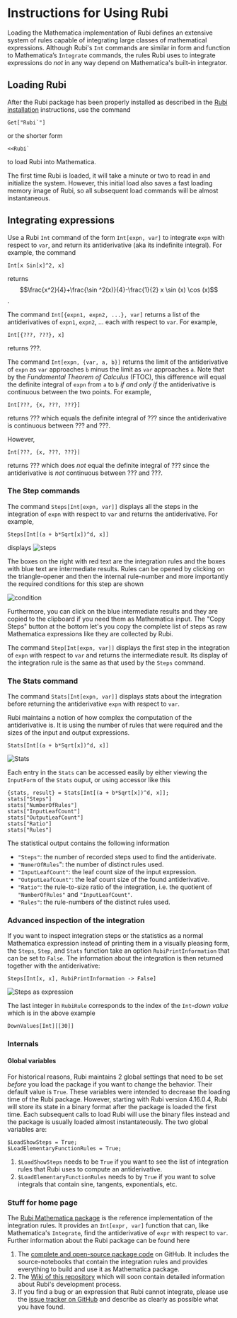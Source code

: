 # Instructions for Using Rubi

Loading the Mathematica implementation of Rubi defines an extensive system of rules capable of integrating large classes of mathematical expressions. Although Rubi's `Int` commands are similar in form and function to Mathematica’s `Integrate` commands, the rules Rubi uses to integrate expressions do *not* in any way depend on Mathematica's built-in integrator.


## Loading Rubi

After the Rubi package has been properly installed as described in the [Rubi installation](https://rulebasedintegration.org/downloadRubi.html) instructions, use the command
```mma
Get["Rubi`"]
```
or the shorter form
```mma
<<Rubi`
```
to load Rubi into Mathematica.

The first time Rubi is loaded, it will take a minute or two to read in and initialize the system. However, this initial load also saves a fast loading memory image of Rubi, so all subsequent load commands will be almost instantaneous. 


## Integrating expressions

Use a Rubi `Int` command of the form `Int[expn, var]` to integrate `expn` with respect to `var`, and return its antiderivative (aka its indefinite integral). For example, the command
```mma
Int[x Sin[x]^2, x]
```
returns
$$\frac{x^2}{4}+\frac{\sin ^2(x)}{4}-\frac{1}{2} x \sin (x) \cos (x)$$.

The command `Int[{expn1, expn2, ...}, var]` returns a list of the antiderivatives of `expn1`, `expn2`, ... each with respect to `var`.
For example,
```mma
Int[{???, ???}, x]
```
returns ???.

The command `Int[expn, {var, a, b}]` returns the limit of the antiderivative of `expn` as `var` approaches `b` minus the limit as `var` approaches `a`.
Note that by the *Fundamental Theorem of Calculus* (FTOC), this difference will equal the definite integral of `expn` from `a` to `b` *if and only if* the antiderivative is continuous between the two points.
For example,
```mma
Int[???, {x, ???, ???}]
```
returns ??? which equals the definite integral of ??? since the antiderivative is continuous between ??? and ???.

However,
```mma
Int[???, {x, ???, ???}]
```
returns ??? which does *not* equal the definite integral of ??? since the antiderivative is *not* continuous between ??? and ???.


### The Step commands

The command `Steps[Int[expn, var]]` displays all the steps in the integration of `expn` with respect to `var` and returns the antiderivative.
For example,
```mma
Steps[Int[(a + b*Sqrt[x])^d, x]]
```
displays
![steps](http://i.imgur.com/jC1BTJs.png)

The boxes on the right with red text are the integration rules and the boxes with blue text are intermediate results.
Rules can be opened by clicking on the triangle-opener and then the internal rule-number and more importantly the
required conditions for this step are shown

![condition](http://i.imgur.com/W5l0aRF.png)

Furthermore, you can click on the blue intermediate results and they are copied to the clipboard if you need them as
Mathematica input. The "Copy Steps" button at the bottom let's you copy the complete list of steps as raw Mathematica
expressions like they are collected by Rubi.

The command `Step[Int[expn, var]]` displays the first step in the integration of `expn` with respect to `var` and returns the intermediate result.
Its display of the integration rule is the same as that used by the `Steps` command.


### The Stats command

The command `Stats[Int[expn, var]]` displays stats about the integration before returning the antiderivative `expn` with respect to `var`.

Rubi maintains a notion of how complex the computation of the antiderivative is. It is using the number of rules
that were required and the sizes of the input and output expressions. 

```mma
Stats[Int[(a + b*Sqrt[x])^d, x]]
```

![Stats](http://i.stack.imgur.com/c4aUZ.png)

Each entry in the `Stats` can be accessed easily by either viewing the `InputForm` of the `Stats` ouput, or using accessor
like this

```mma
{stats, result} = Stats[Int[(a + b*Sqrt[x])^d, x]];
stats["Steps"]
stats["NumberOfRules"]
stats["InputLeafCount"]
stats["OutputLeafCount"]
stats["Ratio"]
stats["Rules"]
```

The statistical output contains the following information

- `"Steps"`: the number of recorded steps used to find the antiderivate.
- `"NumerOfRules`": the number of distinct rules used.
- `"InputLeafCount"`: the leaf count size of the input expression.
- `"OutputLeafCount"`: the leaf count size of the found antiderivative.
- `"Ratio"`: the rule-to-size ratio of the integration, i.e. the quotient of `"NumberOfRules"` and `"InputLeafCount"`.
- `"Rules"`: the rule-numbers of the distinct rules used.


### Advanced inspection of the integration

If you want to inspect integration steps or the statistics as a normal Mathematica expression instead of printing them in a visually pleasing form, the `Steps`, `Step`, and `Stats` function take an option `RubiPrintInformation` that can be set to `False`. The information about the integration is then returned together with the antiderivative:

```mma
Steps[Int[x, x], RubiPrintInformation -> False]
```

![Steps as expression](http://i.stack.imgur.com/locjv.png)

The last integer in `RubiRule` corresponds to the index of the `Int`-*down value* which is in the above example

```mma
DownValues[Int][[30]]
```

### Internals

#### Global variables

For historical reasons, Rubi maintains 2 global settings that need to be set *before* you load the package if you want to change the behavior. Their default value is `True`. These variables were intended to decrease the loading time of the Rubi package. However, starting with Rubi version 4.16.0.4, Rubi will store its state in a binary format after the package is loaded the first time. Each subsequent calls to load Rubi will use the binary files instead and the package is usually loaded almost instantateously. The two global variables are:

```mma
$LoadShowSteps = True;
$LoadElementaryFunctionRules = True;
```

1. `$LoadShowSteps` needs to be `True` if you want to see the list of integration rules that Rubi uses to compute an
antiderivative.
2. `$LoadElementaryFunctionRules` needs to by `True` if you want to solve integrals that contain sine, tangents, exponentials, etc.

### Stuff for home page

The [Rubi Mathematica package](https://github.com/RuleBasedIntegration/Rubi) is the reference implementation
of the integration rules.
It provides an `Int[expr, var]` function that can, like Mathematica's `Integrate`, find the antiderivative of `expr` 
with respect to `var`. 
Further information about the Rubi package can be found here

1. The [complete and open-source package code](https://github.com/RuleBasedIntegration/Rubi) on GitHub. It includes the
source-notebooks that contain the integration rules and provides everything to build and use it as Mathematica package.
2. The [Wiki of this repository](https://github.com/RuleBasedIntegration/Rubi/wiki) which will soon contain detailed
information about Rubi's development process.
3. If you find a bug or an expression that Rubi cannot integrate, please use the [issue tracker on GitHub](https://github.com/RuleBasedIntegration/Rubi/issues)
and describe as clearly as possible what you have found.
